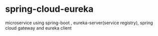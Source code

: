 # spring-cloud-eureka
microservice using spring-boot , eureka-server(service registry), spring cloud gateway and eureka client
